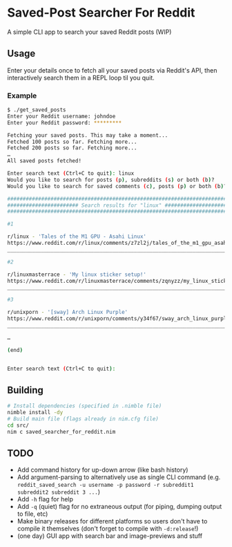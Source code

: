 # Saved-Post Searcher For Reddit
A simple CLI app to search your saved Reddit posts (WIP)

## Usage
Enter your details once to fetch all your saved posts via Reddit's API, then interactively search them in a REPL loop til you quit.

### Example
```sh
$ ./get_saved_posts
Enter your Reddit username: johndoe
Enter your Reddit password: *********

Fetching your saved posts. This may take a moment...
Fetched 100 posts so far. Fetching more...
Fetched 200 posts so far. Fetching more...
…
All saved posts fetched!

Enter search text (Ctrl+C to quit): linux
Would you like to search for posts (p), subreddits (s) or both (b)? 
Would you like to search for saved comments (c), posts (p) or both (b)? 

##############################################################################################################
####################### Search results for "linux" ###########################################################
##############################################################################################################

#1

r/linux - 'Tales of the M1 GPU - Asahi Linux'
https://www.reddit.com/r/linux/comments/z7zl2j/tales_of_the_m1_gpu_asahi_linux/
______________________________________________________________________________________________________________

#2

r/linuxmasterrace - 'My linux sticker setup!'
https://www.reddit.com/r/linuxmasterrace/comments/zqnyzz/my_linux_sticker_setup/
______________________________________________________________________________________________________________

#3

r/unixporn - '[sway] Arch Linux Purple'
https://www.reddit.com/r/unixporn/comments/y34f67/sway_arch_linux_purple/
______________________________________________________________________________________________________________

…

(end)


Enter search text (Ctrl+C to quit): 
```

## Building
```sh
# Install dependencies (specified in .nimble file)
nimble install -dy
# Build main file (flags already in nim.cfg file)
cd src/
nim c saved_searcher_for_reddit.nim
```

## TODO
- Add command history for up-down arrow (like bash history)
- Add argument-parsing to alternatively use as single CLI command (e.g. `reddit_saved_search -u username -p password -r subreddit1 subreddit2 subreddit 3 ...`)
- Add `-h` flag for help
- Add `-q` (quiet) flag for no extraneous output (for piping, dumping output to file, etc)
- Make binary releases for different platforms so users don't have to compile it themselves (don't forget to compile with `-d:release`!)
- (one day) GUI app with search bar and image-previews and stuff
